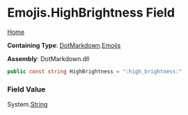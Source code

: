 # Emojis\.HighBrightness Field

[Home](../../../README.md)

**Containing Type**: [DotMarkdown](../../README.md)\.[Emojis](../README.md)

**Assembly**: DotMarkdown\.dll

```csharp
public const string HighBrightness = ":high_brightness:"
```

### Field Value

System\.[String](https://docs.microsoft.com/en-us/dotnet/api/system.string)